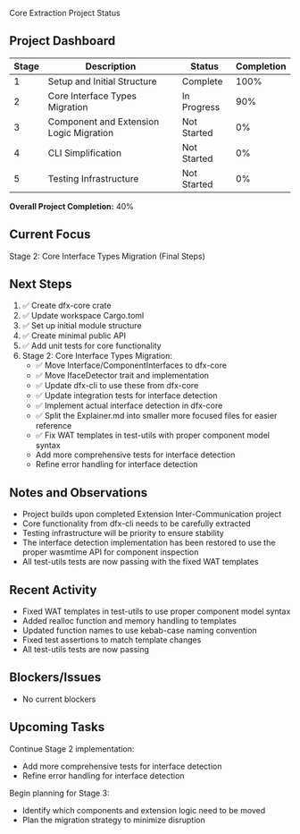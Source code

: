 Core Extraction Project Status

## Project Dashboard

| Stage | Description                             | Status      | Completion |
| ----- | --------------------------------------- | ----------- | ---------- |
| 1     | Setup and Initial Structure             | Complete    | 100%       |
| 2     | Core Interface Types Migration          | In Progress | 90%        |
| 3     | Component and Extension Logic Migration | Not Started | 0%         |
| 4     | CLI Simplification                      | Not Started | 0%         |
| 5     | Testing Infrastructure                  | Not Started | 0%         |

**Overall Project Completion:** 40%

## Current Focus

Stage 2: Core Interface Types Migration (Final Steps)

## Next Steps

1. ✅ Create dfx-core crate
2. ✅ Update workspace Cargo.toml
3. ✅ Set up initial module structure
4. ✅ Create minimal public API
5. ✅ Add unit tests for core functionality
6. Stage 2: Core Interface Types Migration:
   - ✅ Move Interface/ComponentInterfaces to dfx-core
   - ✅ Move IfaceDetector trait and implementation
   - ✅ Update dfx-cli to use these from dfx-core
   - ✅ Update integration tests for interface detection
   - ✅ Implement actual interface detection in dfx-core
   - ✅ Split the Explainer.md into smaller more focused files for easier reference
   - ✅ Fix WAT templates in test-utils with proper component model syntax
   - Add more comprehensive tests for interface detection
   - Refine error handling for interface detection

## Notes and Observations

- Project builds upon completed Extension Inter-Communication project
- Core functionality from dfx-cli needs to be carefully extracted
- Testing infrastructure will be priority to ensure stability
- The interface detection implementation has been restored to use the proper wasmtime API for component inspection
- All test-utils tests are now passing with the fixed WAT templates

## Recent Activity

- Fixed WAT templates in test-utils to use proper component model syntax
- Added realloc function and memory handling to templates
- Updated function names to use kebab-case naming convention
- Fixed test assertions to match template changes
- All test-utils tests are now passing

## Blockers/Issues

- No current blockers

## Upcoming Tasks

Continue Stage 2 implementation:

- Add more comprehensive tests for interface detection
- Refine error handling for interface detection

Begin planning for Stage 3:

- Identify which components and extension logic need to be moved
- Plan the migration strategy to minimize disruption
